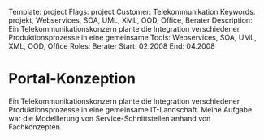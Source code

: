 Template: project
Flags: project
Customer: Telekommunikation
Keywords: projekt, Webservices, SOA, UML, XML, OOD, Office, Berater
Description: Ein Telekommunikationskonzern plante die Integration verschiedener Produktionsprozesse in eine gemeinsame
Tools: Webservices, SOA, UML, XML, OOD, Office
Roles: Berater
Start: 02.2008
End: 04.2008

# Portal-Konzeption

Ein Telekommunikationskonzern plante die Integration verschiedener Produktionsprozesse in eine gemeinsame IT-Landschaft. Meine Aufgabe war die Modellierung von Service-Schnittstellen anhand von Fachkonzepten.


